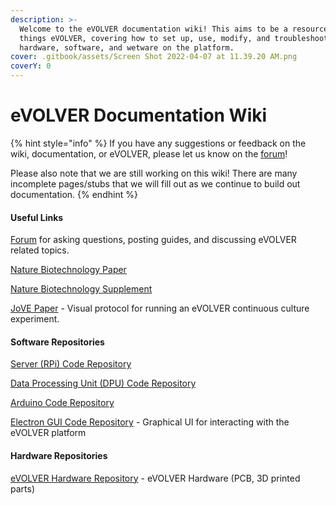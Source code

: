 ```yaml
---
description: >-
  Welcome to the eVOLVER documentation wiki! This aims to be a resource for all
  things eVOLVER, covering how to set up, use, modify, and troubleshoot
  hardware, software, and wetware on the platform.
cover: .gitbook/assets/Screen Shot 2022-04-07 at 11.39.20 AM.png
coverY: 0
---
```


# eVOLVER Documentation Wiki

{% hint style="info" %}
If you have any suggestions or feedback on the wiki, documentation, or eVOLVER, please let us know on the [forum](https://www.evolver.bio/)!

Please also note that we are still working on this wiki! There are many incomplete pages/stubs that we will fill out as we continue to build out documentation.
{% endhint %}

#### Useful Links

[Forum](https://www.evolver.bio/) for asking questions, posting guides, and discussing eVOLVER related topics.

[Nature Biotechnology Paper](https://www.nature.com/articles/nbt.4151)

[Nature Biotechnology Supplement](https://static-content.springer.com/esm/art%3A10.1038%2Fnbt.4151/MediaObjects/41587\_2018\_BFnbt4151\_MOESM49\_ESM.pdf)

[JoVE Paper](https://www.jove.com/t/59652/designing-automated-high-throughput-continuous-cell-growth) -  Visual protocol for running an eVOLVER continuous culture experiment.

#### Software Repositories

[Server (RPi) Code Repository](https://github.com/FYNCH-BIO/evolver)

[Data Processing Unit (DPU) Code Repository](https://github.com/FYNCH-BIO/dpu)

[Arduino Code Repository](https://github.com/FYNCH-BIO/evolver-arduino)

[Electron GUI Code Repository](https://github.com/FYNCH-BIO/evolver-electron) - Graphical UI for interacting with the eVOLVER platform

#### Hardware Repositories

[eVOLVER Hardware Repository](https://github.com/FYNCH-BIO/hardware) - eVOLVER Hardware (PCB, 3D printed parts)

